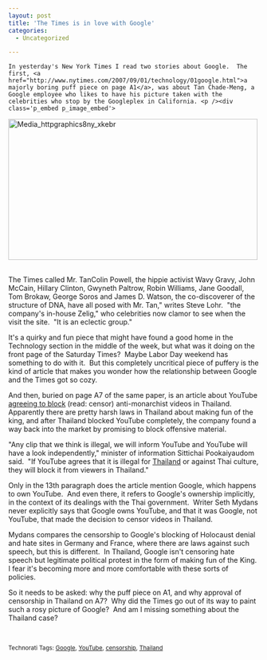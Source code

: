 ```yaml
---
layout: post
title: 'The Times is in love with Google'
categories:
  - Uncategorized

---
```



    In yesterday's New York Times I read two stories about Google.  The first, <a href="http://www.nytimes.com/2007/09/01/technology/01google.html">a majorly boring puff piece on page A1</a>, was about Tan Chade-Meng, a Google employee who likes to have his picture taken with the celebrities who stop by the Googleplex in California. <p /><div class='p_embed p_image_embed'>
<a href="http://getfile1.posterous.com/getfile/files.posterous.com/import-bbzv/lizeoomvshmvCkzjobGJAAIjGBwzzJbkmzuFpdADxICotHCoHkrhmoFGIEsf/media_httpgraphics8ny_xkebr.jpg.scaled1000.jpg"><img alt="Media_httpgraphics8ny_xkebr" height="283" src="http://levjoydotcom3.files.wordpress.com/2007/09/media_httpgraphics8ny_xkebr.jpg?w=300" width="500" /></a>
</div>
<p /><br />The Times called Mr. TanColin Powell, the hippie activist Wavy Gravy, John McCain, Hillary Clinton, Gwyneth Paltrow, Robin Williams, Jane Goodall, Tom Brokaw, George Soros and James D. Watson, the co-discoverer of the structure of DNA, have all posed with Mr. Tan," writes Steve Lohr.  "the company's in-house Zelig," who celebrities now clamor to see when the visit the site.  "It is an eclectic group." <p />It's a quirky and fun piece that might have found a good home in the Technology section in the middle of the week, but what was it doing on the front page of the Saturday Times?  Maybe Labor Day weekend has something to do with it.  But this completely uncritical piece of puffery is the kind of article that makes you wonder how the relationship between Google and the Times got so cozy. <p />And then, buried on page A7 of the same paper, is an article about YouTube <a href="http://www.nytimes.com/2007/09/01/world/asia/01thai.html?_r=1&amp;oref=slogin">agreeing to block</a> (read: censor) anti-monarchist videos in Thailand.  Apparently there are pretty harsh laws in Thailand about making fun of the king, and after Thailand blocked YouTube completely, the company found a way back into the market by promising to block offensive material. <p />"Any clip that we think is illegal, we will inform YouTube and YouTube
will have a look independently," minister of information Sittichai Pookaiyaudom said.  "If YouTube agrees that it is
illegal for <a href="http://topics.nytimes.com/top/news/international/countriesandterritories/thailand/index.html?inline=nyt-geo" title="More news and information about Thailand.">Thailand</a> or against Thai culture, they will block it from viewers in Thailand."<p />Only in the 13th paragraph does the article mention Google, which happens to own YouTube.  And even there, it refers to Google's ownership implicitly, in the context of its dealings with the Thai government.  Writer Seth Mydans never explicitly says that Google owns YouTube, and that it was Google, not YouTube, that made the decision to censor videos in Thailand.  <p />Mydans compares the censorship to Google's blocking of Holocaust denial and hate sites in Germany and France, where there are laws against such speech, but this is different.  In Thailand, Google isn't censoring hate speech but legitimate political protest in the form of making fun of the King.  I fear it's becoming more and more comfortable with these sorts of policies.      <p />So it needs to be asked: why the puff piece on A1, and why approval of censorship in Thailand on A7?  Why did the Times go out of its way to paint such a rosy picture of Google?  And am I missing something about the Thailand case? <p /><p /><br /><small><br />Technorati Tags: <a href="http://technorati.com/tag/Google" class="performancingtags" rel="tag">Google</a>, <a href="http://technorati.com/tag/YouTube" class="performancingtags" rel="tag">YouTube</a>, <a href="http://technorati.com/tag/censorship" class="performancingtags" rel="tag">censorship</a>, </small><a href="http://technorati.com/tag/Thailand%20" class="performancingtags" rel="tag"><small>Thailand</small> </a>
  
